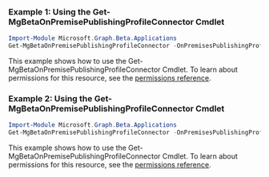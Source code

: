 ### Example 1: Using the Get-MgBetaOnPremisePublishingProfileConnector Cmdlet
```powershell
Import-Module Microsoft.Graph.Beta.Applications
Get-MgBetaOnPremisePublishingProfileConnector -OnPremisesPublishingProfileId $onPremisesPublishingProfileId -ConnectorId $connectorId
```
This example shows how to use the Get-MgBetaOnPremisePublishingProfileConnector Cmdlet.
To learn about permissions for this resource, see the [permissions reference](/graph/permissions-reference).
### Example 2: Using the Get-MgBetaOnPremisePublishingProfileConnector Cmdlet
```powershell
Import-Module Microsoft.Graph.Beta.Applications
Get-MgBetaOnPremisePublishingProfileConnector -OnPremisesPublishingProfileId $onPremisesPublishingProfileId
```
This example shows how to use the Get-MgBetaOnPremisePublishingProfileConnector Cmdlet.
To learn about permissions for this resource, see the [permissions reference](/graph/permissions-reference).
